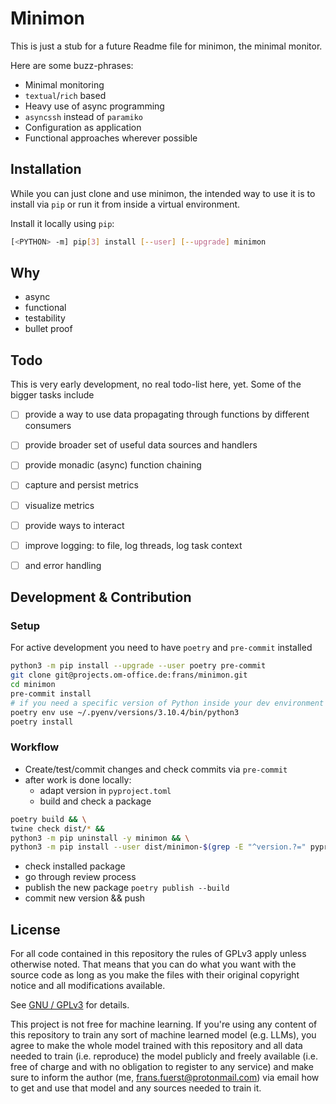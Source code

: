 # Minimon

This is just a stub for a future Readme file for minimon, the minimal monitor.

Here are some buzz-phrases:

- Minimal monitoring
- `textual`/`rich` based
- Heavy use of async programming
- `asyncssh` instead of `paramiko`
- Configuration as application
- Functional approaches wherever possible


## Installation

While you can just clone and use minimon, the intended way to use it is to install via
`pip` or run it from inside a virtual environment.

Install it locally using `pip`:

```sh
[<PYTHON> -m] pip[3] install [--user] [--upgrade] minimon
```


## Why

- async
- functional
- testability
- bullet proof


## Todo

This is very early development, no real todo-list here, yet. Some of the bigger tasks include

- [ ] provide a way to use data propagating through functions by different consumers
- [ ] provide broader set of useful data sources and handlers
- [ ] provide monadic (async) function chaining
- [ ] capture and persist metrics
- [ ] visualize metrics
- [ ] provide ways to interact
- [ ] improve logging: to file, log threads, log task context
- [ ] and error handling


## Development & Contribution

### Setup

For active development you need to have `poetry` and `pre-commit` installed

```sh
python3 -m pip install --upgrade --user poetry pre-commit
git clone git@projects.om-office.de:frans/minimon.git
cd minimon
pre-commit install
# if you need a specific version of Python inside your dev environment
poetry env use ~/.pyenv/versions/3.10.4/bin/python3
poetry install
```


### Workflow

* Create/test/commit changes and check commits via `pre-commit`
* after work is done locally:
  - adapt version in `pyproject.toml`
  - build and check a package
```sh
poetry build && \
twine check dist/* &&
python3 -m pip uninstall -y minimon && \
python3 -m pip install --user dist/minimon-$(grep -E "^version.?=" pyproject.toml | cut -d '"' -f 2)-py3-none-any.whl
```
  - check installed package
  - go through review process
  - publish the new package `poetry publish --build`
  - commit new version && push


## License

For all code contained in this repository the rules of GPLv3 apply unless
otherwise noted. That means that you can do what you want with the source
code as long as you make the files with their original copyright notice
and all modifications available.

See [GNU / GPLv3](https://www.gnu.org/licenses/gpl-3.0.en.html) for details.

This project is not free for machine learning. If you're using any content
of this repository to train any sort of machine learned model (e.g. LLMs),
you agree to make the whole model trained with this repository and all data
needed to train (i.e. reproduce) the model publicly and freely available
(i.e. free of charge and with no obligation to register to any service) and
make sure to inform the author (me, frans.fuerst@protonmail.com) via email
how to get and use that model and any sources needed to train it.
